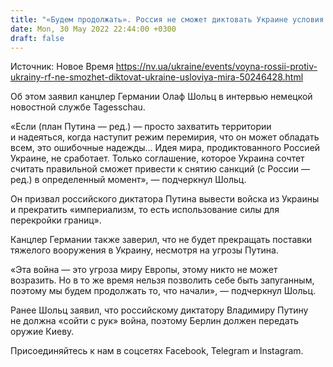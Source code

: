 ```yaml
---
title: "«Будем продолжать». Россия не сможет диктовать Украине условия мира — Шольц"
date: Mon, 30 May 2022 22:44:00 +0300
draft: false
---
```

Источник: Новое Время https://nv.ua/ukraine/events/voyna-rossii-protiv-ukrainy-rf-ne-smozhet-diktovat-ukraine-usloviya-mira-50246428.html


 Об этом заявил канцлер Германии Олаф Шольц в интервью немецкой новостной службе Tagesschau.

«Если (план Путина — ред.) — просто захватить территории и надеяться, когда наступит режим перемирия, что он может обладать всем, это ошибочные надежды… Идея мира, продиктованного Россией Украине, не сработает. Только соглашение, которое Украина сочтет считать правильной сможет привести к снятию санкций (с России — ред.) в определенный момент», — подчеркнул Шольц.

Он призвал российского диктатора Путина вывести войска из Украины и прекратить «империализм, то есть использование силы для перекройки границ».

Канцлер Германии также заверил, что не будет прекращать поставки тяжелого вооружения в Украину, несмотря на угрозы Путина.

«Эта война — это угроза миру Европы, этому никто не может возразить. Но в то же время нельзя позволить себе быть запуганным, поэтому мы будем продолжать то, что начали», — подчеркнул Шольц.

Ранее Шольц заявил, что российскому диктатору Владимиру Путину не должна «сойти с рук» война, поэтому Берлин должен передать оружие Киеву.

Присоединяйтесь к нам в соцсетях Facebook, Telegram и Instagram.
